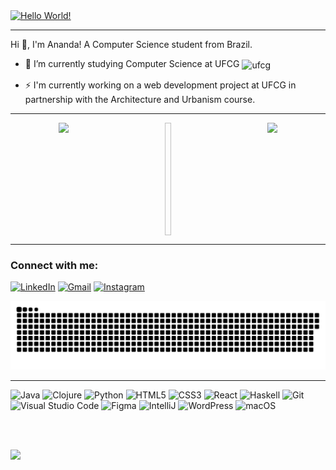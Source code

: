 <!-- Title -->
<a href="https://git.io/typing-svg">
  <img src="https://readme-typing-svg.demolab.com?font=Fira+Code&size=37&duration=3500&pause=2000&color=74FF73&center=true&vCenter=true&width=940&height=50&lines=Hello+World!" alt="Hello World!" />
</a>
    
---
    
<!-- Presentation -->
<p>
  Hi 👋, I'm Ananda! A Computer Science student from Brazil.

  - 🌱 I’m currently studying Computer Science at UFCG  <img width= 2.5% align="center" alt="ufcg" src="https://www.cdsa.ufcg.edu.br/images/logos/UFCG-Central-Selo-SemFundo.png" />

  - ⚡ I'm currently working on a web development project at UFCG in partnership with the Architecture and Urbanism course.
</p>

---

<!-- Stats -->
<div align="center" style="display: flex; justify-content: space-around;">
  <img height="180em" src="https://github-readme-stats-sigma-five.vercel.app/api?username=4nandaw&show_icons=true&theme=dark&include_all_commits=true&count_private=true"/>
  <img width="10em"/>
  <img height="180em" src="https://github-readme-stats-sigma-five.vercel.app/api/top-langs/?username=4nandaw&layout=compact&theme=dark"/>
</div>

---

<!-- Connect with me --> 
<h3 align="left">Connect with me:</h3>

[![LinkedIn](https://img.shields.io/badge/LinkedIn-0077B5?style=for-the-badge&logo=linkedin&logoColor=white)](https://www.linkedin.com/in/anandavilarvidal/)
[![Gmail](https://img.shields.io/badge/Gmail-A52A2A?style=for-the-badge&logo=gmail&logoColor=white)](mailto:ananda.vilar.vidal@ccc.ufcg.edu.br)
[![Instagram](https://img.shields.io/badge/Instagram-9932CC?style=for-the-badge&logo=instagram&logoColor=white)](https://www.instagram.com/anandaavilar/)

<!-- Snake -->
<picture>
  <source media="(prefers-color-scheme: dark)" srcset="https://raw.githubusercontent.com/4nandaw/4nandaw/output/github-contribution-grid-snake-dark.svg">
  <source media="(prefers-color-scheme: light)" srcset="https://raw.githubusercontent.com/4nandaw/4nandaw/output/github-contribution-grid-snake.svg">
  <img alt="github contribution grid snake animation" src="https://raw.githubusercontent.com/4nandaw/4nandaw/output/github-contribution-grid-snake.svg">
</picture>

---

![Java](https://img.shields.io/badge/java-%23ED8B00.svg?style=for-the-badge&logo=openjdk&logoColor=white)
![Clojure](https://img.shields.io/badge/Clojure-%23Clojure.svg?style=for-the-badge&logo=Clojure&logoColor=Clojure)
![Python](https://img.shields.io/badge/python-3670A0?style=for-the-badge&logo=python&logoColor=ffdd54)
![HTML5](https://img.shields.io/badge/HTML5-E34F26?style=for-the-badge&logo=html5&logoColor=white)
![CSS3](https://img.shields.io/badge/CSS3-1572B6?style=for-the-badge&logo=css3&logoColor=white)
![React](https://img.shields.io/badge/react-%2320232a.svg?style=for-the-badge&logo=react&logoColor=%2361DAFB)
![Haskell](https://img.shields.io/badge/Haskell-5e5086?style=for-the-badge&logo=haskell&logoColor=white)
![Git](https://img.shields.io/badge/GIT-E44C30?style=for-the-badge&logo=git&logoColor=white)
![Visual Studio Code](https://img.shields.io/badge/Visual%20Studio%20Code-0078d7.svg?style=for-the-badge&logo=visual-studio-code&logoColor=white)
![Figma](https://img.shields.io/badge/figma-%23F24E1E.svg?style=for-the-badge&logo=figma&logoColor=white)
![IntelliJ](https://img.shields.io/badge/IntelliJIDEA-000000.svg?style=for-the-badge&logo=intellij&logoColor=white)
![WordPress](https://img.shields.io/badge/WordPress-%23117AC9.svg?style=for-the-badge&logo=WordPress&logoColor=white)
![macOS](https://img.shields.io/badge/mac%20os-000000?style=for-the-badge&logo=macos&logoColor=F0F0F0)

<br>
<br>

[![](https://visitcount.itsvg.in/api?id=4nandaw&icon=5&color=4)](https://visitcount.itsvg.in)
